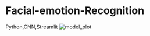 # Facial-emotion-Recognition
Python,CNN,Streamlit
![model_plot](https://github.com/user-attachments/assets/33eb4dd3-0349-4072-bef2-838cb490ff90)
